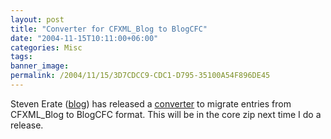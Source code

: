 ```yaml
---
layout: post
title: "Converter for CFXML_Blog to BlogCFC"
date: "2004-11-15T10:11:00+06:00"
categories: Misc 
tags: 
banner_image: 
permalink: /2004/11/15/3D7CDCC9-CDC1-D795-35100A54F896DE45
---
```


Steven Erate (<a href="http://www.talkingtree.com">blog</a>) has released a <a href="http://www.talkingtree.com/blog/index.cfm?mode=entry&entry=39E8F1FD-45A6-2844-7B1D789C2B221C59">converter</a> to migrate entries from CFXML_Blog to BlogCFC format. This will be in the core zip next time I do a release.